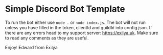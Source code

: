 # Simple Discord Bot Template

To run the bot either use `node .` or `node index.js`.
The bot will not run unless you have filled in the token, clientId and guildId into config.json.
If there are any errors head to my support server: https://exilya.uk.
Make sure to read any comments as they are useful.

Enjoy!
Edward from Exilya
